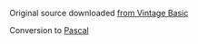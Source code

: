Original source downloaded [from Vintage Basic](http://www.vintage-basic.net/games.html)

Conversion to [Pascal](https://en.wikipedia.org/wiki/Pascal_(programming_language))
